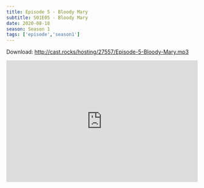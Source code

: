 ```yaml
---
title: Episode 5 - Bloody Mary
subtitle: S01E05 - Bloody Mary
date: 2020-08-18
season: Season 1
tags: ['episode','season1']
---
```


Download: <a href="http://cast.rocks/hosting/27557/Episode-5-Bloody-Mary.mp3" Alt="Supernatural Episode 5 - Bloody Mary">http://cast.rocks/hosting/27557/Episode-5-Bloody-Mary.mp3</a>

<iframe src="https://cast.rocks/player/27557/Episode-5-Bloody-Mary.mp3?episodeTitle=Episode%205%20-%20Bloody%20Mary&podcastTitle=Couple%20of%20Idjits&episodeDate=August%2017th%2C%202020&imageURL=https%3A%2F%2Fcast.rocks%2Fhosting%2F27557%2Ffeeds%2FCAURZ.jpg" style="border: none; min-height: 265px; max-height: 320px; max-width: 558px; min-width: 270px; width: 100%; height: 100%;" scrollbars="no"></iframe>
